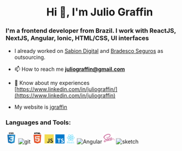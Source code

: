 <h1 align="center">Hi 👋, I'm Julio Graffin</h1>
<h3 align="left">I'm a frontend developer from Brazil. I work with ReactJS, NextJS, Angular, Ionic, HTML/CSS, UI interfaces</h3>

- I already worked on [Sabion Digital](https://sabion.com.br/) and [Bradesco Seguros](https://sabion.com.br/) as outsourcing.

- 📫 How to reach me **juliograffin@gmail.com**

- 📄 Know about my experiences [https://www.linkedin.com/in/juliograffin/](https://www.linkedin.com/in/juliograffin)

- My website is [jgraffin](https://juliograffin-pink.vercel.app)

  


<h3 align="left">Languages and Tools:</h3>
<p align="left"> 
  <img src="https://raw.githubusercontent.com/devicons/devicon/master/icons/css3/css3-original-wordmark.svg" alt="css3" width="30" height="30"/>
  <img src="https://www.vectorlogo.zone/logos/git-scm/git-scm-icon.svg" alt="git" width="25" height="25"/> 
  <img src="https://raw.githubusercontent.com/devicons/devicon/master/icons/html5/html5-original-wordmark.svg" alt="html5" width="30" height="30"/> 
  <img src="https://raw.githubusercontent.com/devicons/devicon/master/icons/javascript/javascript-original.svg" alt="javascript" width="25" height="25"/> 
  <img src="https://raw.githubusercontent.com/devicons/devicon/master/icons/typescript/typescript-original.svg" alt="typescript" width="25" height="25"/>
  <img src="https://raw.githubusercontent.com/devicons/devicon/master/icons/react/react-original-wordmark.svg" alt="react" width="25" height="25"/>
  <img src="https://angular.io/assets/images/logos/angular/angular.svg" alt="Angular" width="30" height="30" />
  <img src="https://raw.githubusercontent.com/devicons/devicon/master/icons/sass/sass-original.svg" alt="sass" width="30" height="30"/>
  <img src="https://www.vectorlogo.zone/logos/sketchapp/sketchapp-icon.svg" alt="sketch" width="26" height="26"/> 
</p>
